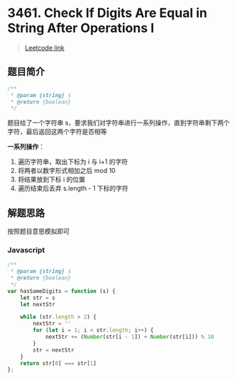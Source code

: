 # 3461. Check If Digits Are Equal in String After Operations I

> [Leetcode link](https://leetcode.com/problems/check-if-digits-are-equal-in-string-after-operations-i)

## 题目简介

```js
/**
 * @param {string} s
 * @return {boolean}
 */
```

题目给了一个字符串 s，要求我们对字符串进行一系列操作，直到字符串剩下两个字符，最后返回这两个字符是否相等

**一系列操作**：

1. 遍历字符串，取出下标为 i 与 i+1 的字符
2. 将两者以数字形式相加之后 mod 10
3. 将结果放到下标 i 的位置
4. 遍历结束后丢弃 s.length - 1 下标的字符

## 解题思路

按照题目意思模拟即可

### Javascript

```javascript
/**
 * @param {string} s
 * @return {boolean}
 */
var hasSameDigits = function (s) {
    let str = s
    let nextStr

    while (str.length > 2) {
        nextStr = ''
        for (let i = 1; i < str.length; i++) {
            nextStr += (Number(str[i - 1]) + Number(str[i])) % 10
        }
        str = nextStr
    }
    return str[0] === str[1]
};
```